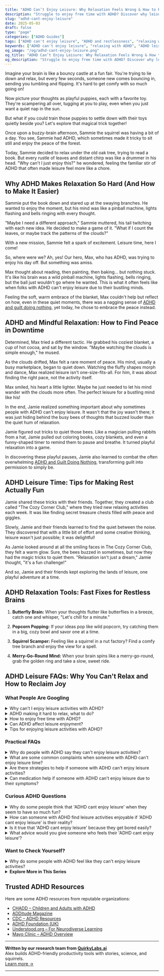 ```yaml
---
title: "ADHD Can’t Enjoy Leisure: Why Relaxation Feels Wrong & How to Reclaim Joyful Downtime"
description: "Struggle to enjoy free time with ADHD? Discover why leisure feels hard, and explore playful, practical ways to make rest feel rewarding again."
slug: "adhd-cant-enjoy-leisure"
date: 2025-05-03
draft: false
type: "page"
categories: ["ADHD Guides"]
tags: ["ADHD can't enjoy leisure", "ADHD and restlessness", "relaxing with ADHD", "ADHD and leisure struggles", "making leisure work with ADHD", "playful ADHD downtime", "ADHD rest and joy"]
keywords: ["ADHD can't enjoy leisure", "relaxing with ADHD", "ADHD leisure struggles", "making rest enjoyable for ADHD", "ADHD restlessness", "ADHD downtime tips"]
og_image: "/og/adhd-cant-enjoy-leisure.png"
og_title: "ADHD Can’t Enjoy Leisure: Why Relaxation Feels Wrong & How to Reclaim Joyful Downtime"
og_description: "Struggle to enjoy free time with ADHD? Discover why leisure feels hard, and explore playful, practical ways to make rest feel rewarding again."
---
```


Imagine your brain is like a bouncy castle at a fun fair. You're trying to lie down and relax, but every few seconds, someone new comes bouncing in, sending you tumbling and flipping. It's hard to get comfy with so much going on!

Now picture your thoughts as playful puppies, each with a favorite toy. They're scampering all over, tugging at you to play, even when you just want a quiet nap in the sun.

But what if you could train those puppies to settle down with their toys quietly beside you? Let's explore that magical trick together!

Once upon a buzzy-brain afternoon, Sammie the squirrel was having a bit of a day. You see, Sammie had ADHD, which sometimes made it tricky to sit still and enjoy the peace of the forest. 

Today, Sammie decided to relax under the old oak tree, trying to read a book. But every rustle of leaves and distant chirp was like a drummer in his head. "Why can't I just enjoy this?" he wondered, feeling the familiar stir of ADHD that often made leisure feel more like a chore.

## Why ADHD Makes Relaxation So Hard (And How to Make It Easier)

Sammie put the book down and stared up at the swaying branches. He wanted to enjoy the moment, but his mind was like a pinball machine, lights flashing and bells ringing with every thought.

"Maybe I need a different approach," Sammie muttered, his tail twitching with each new idea. He decided to make a game of it. "What if I count the leaves, or maybe track the patterns of the clouds?"

With a new mission, Sammie felt a spark of excitement. Leisure time, here I come!

So, where were we? Ah, yes! Our hero, Max, who has ADHD, was trying to enjoy his day off. But something was amiss.

Max thought about reading, then painting, then baking... but nothing stuck. It's like his brain was a wild pinball machine, lights flashing, bells ringing, but the ball just wouldn't go where he wanted. This is what it often feels like when folks with ADHD can't enjoy leisure due to their bustling minds.

Feeling the soft, warm embrace of the blanket, Max couldn't help but reflect on how, even in these quiet moments, there was a nagging sense of [ADHD and guilt doing nothing](/pages/adhd-and-guilt-doing-nothing/), yet today, he chose to embrace the peace instead.

## ADHD and Mindful Relaxation: How to Find Peace in Downtime

Determined, Max tried a different tactic. He grabbed his coziest blanket, a cup of hot cocoa, and sat by the window. "Maybe watching the clouds is simple enough," he mused.

As the clouds drifted, Max felt a rare moment of peace. His mind, usually a busy marketplace, began to quiet down. Watching the fluffy shapes morph and dance, Max realized leisure isn't one-size-fits-all. For him, it was about finding the right pace, not the activity itself.

Max smiled, his heart a little lighter. Maybe he just needed to let his mind wander with the clouds more often. The perfect leisure for a bustling mind like his!

In the end, Jamie realized something important about why sometimes people with ADHD can't enjoy leisure. It wasn't that the joy wasn't there; it was just hiding behind the busy bees of thoughts that buzzed louder than the quiet hum of relaxation. 

Jamie figured out tricks to quiet those bees. Like a magician pulling rabbits from a hat, Jamie pulled out coloring books, cozy blankets, and even a funny-shaped timer to remind them to pause and breathe. It turned playful relaxation into a game.

In discovering these playful pauses, Jamie also learned to combat the often overwhelming [ADHD and Guilt Doing Nothing](/pages/adhd-and-guilt-doing-nothing/), transforming guilt into permission to simply be.

## ADHD Leisure Time: Tips for Making Rest Actually Fun

Jamie shared these tricks with their friends. Together, they created a club called "The Cozy Corner Club," where they tried new relaxing activities each week. It was like finding secret treasure chests filled with peace and giggles.

Slowly, Jamie and their friends learned to find the quiet between the noise. They discovered that with a little bit of effort and some creative thinking, leisure wasn't just possible; it was delightful!

As Jamie looked around at all the smiling faces in The Cozy Corner Club, they felt a warm glow. Sure, the bees buzzed in sometimes, but now they had the magic tricks to quiet them. "Relaxation isn't just a dream," Jamie thought, "it's a fun challenge!"

And so, Jamie and their friends kept exploring the lands of leisure, one playful adventure at a time.

## ADHD Relaxation Tools: Fast Fixes for Restless Brains

1. **Butterfly Brain:** When your thoughts flutter like butterflies in a breeze, catch one and whisper, "Let's chill for a minute."

2. **Popcorn Popping:** If your ideas pop like wild popcorn, try catching them in a big, cozy bowl and savor one at a time.

3. **Squirrel Scamper:** Feeling like a squirrel in a nut factory? Find a comfy tree branch and enjoy the view for a spell.

4. **Merry-Go-Round Mind:** When your brain spins like a merry-go-round, grab the golden ring and take a slow, sweet ride.

## ADHD Leisure FAQs: Why You Can't Relax and How to Reclaim Joy

### What People Are Googling

<details><summary>Why can't I enjoy leisure activities with ADHD?</summary><p>It's really common to feel this way when you have ADHD, and you're not alone in this struggle. ADHD can make it hard to relax and engage in leisure activities because your brain might constantly seek stimulation or jump from one thought to another, making it tough to settle into and enjoy the moment. Plus, if you’re always thinking about what you "should" be doing instead, it can sap the joy right out of fun activities. Remember, it's okay to take time for yourself, and with some strategies like setting specific times for leisure or trying mindfulness techniques, you might find more enjoyment in those moments of relaxation.</p></details>
<details><summary>ADHD making it hard to relax, what to do?</summary><p>It's really common for those of us with ADHD to find it tricky to wind down and relax. Our minds are often buzzing with a lot of thoughts all at once! A helpful strategy might be to create a calming routine before bed or any quiet time. This could include activities like reading a book, listening to gentle music, or doing some light stretching. Remember, it's okay to take small steps and find what uniquely soothes your vibrant mind.</p></details>
<details><summary>How to enjoy free time with ADHD?</summary><p>Finding joy in your free time when you have ADHD can be a delightful adventure! Start by embracing activities that naturally spark your interest and curiosity, as your enthusiasm can help maintain focus and engagement. Consider mixing structured activities, like joining a club or class, with more spontaneous ones, such as a leisurely walk in nature or an impromptu art session, to keep things fresh and exciting. Remember, the best activities are those that make you feel good and help you recharge, so listen to your heart and follow what feels fun to you!</p></details>
<details><summary>Can ADHD affect leisure enjoyment?</summary><p>Absolutely, ADHD can indeed affect how one enjoys leisure activities, and it's perfectly normal if you find this happening to you. Due to differences in attention regulation, you might find it hard to stay engaged in activities that don't continuously stimulate your interest or provide immediate rewards. This could mean jumping from hobby to hobby or feeling restless even during downtime. Remember, it's okay to explore various activities until you find something that truly captivates you, and it's perfectly fine to have a unique way of enjoying your leisure time.</p></details>
<details><summary>Tips for enjoying leisure activities with ADHD?</summary><p>Absolutely, finding joy in leisure activities with ADHD can be wonderfully enriching! A great tip is to lean into activities that naturally keep your interest—anything that feels playful, engaging, or hands-on can be a perfect choice. It can also help to set gentle reminders or use timers to transition between activities if you tend to lose track of time. Most importantly, be kind to yourself and allow room for spontaneity and flexibility in how you spend your leisure time. Enjoy discovering what truly delights you!</p></details>



### Practical FAQs

<details><summary>Why do people with ADHD say they can't enjoy leisure activities?</summary><p>It's totally understandable why someone with ADHD might feel they can't enjoy leisure activities. Often, it's because they're experiencing what's called "paradoxical relaxation" – when the mind remains hyperactive even during downtime, making relaxation feel unproductive or anxiety-inducing. Additionally, choosing between various leisure activities might feel overwhelming due to difficulties with decision-making and prioritization. Remember, it's okay to take your time finding what truly brings you joy and relaxation, and it's perfectly fine if that looks a little different each day!</p></details>
<details><summary>What are some common complaints when someone with ADHD can't enjoy leisure time?</summary><p>Absolutely, it can be really frustrating when leisure time doesn’t feel relaxing. Many individuals with ADHD find that they can’t seem to "turn off" their brain, which keeps racing even during downtime. Others might struggle to choose one activity to focus on, feeling overwhelmed by the possibilities or losing interest quickly after starting something. It's also common to feel guilty for not being productive, which can take the joy out of moments meant for rest and recharge. Remember, you’re not alone in this, and it’s perfectly okay to seek strategies that help make your leisure time more enjoyable.</p></details>
<details><summary>Are there strategies to help if someone with ADHD can't enjoy leisure activities?</summary><p>Absolutely, there are some lovely strategies you can try to enhance your enjoyment of leisure activities! One helpful approach is to schedule your fun time just like you would an appointment. This can make it easier to start and stick to it. Also, consider breaking activities into smaller, manageable chunks to avoid feeling overwhelmed. Lastly, finding a buddy to share the activity with can make it more enjoyable and keep you engaged. Remember, it's all about finding what works uniquely for you and making it as cozy and joyful as possible.</p></details>
<details><summary>Can medication help if someone with ADHD can't enjoy leisure due to their symptoms?</summary><p>Absolutely, medication can be quite helpful for many people with ADHD who find their symptoms interfering with leisure time. Medications can enhance focus and reduce impulsivity and restlessness, making it easier to settle into and enjoy activities like reading, hobbies, or watching a movie. However, it's important to work closely with a healthcare provider to find the right medication and dosage, as everyone's needs and responses can differ. Remember, finding joy in leisure isn't just about managing symptoms; it's also about giving yourself permission to relax and engage in activities that make you happy.</p></details>



### Curious ADHD Questions

<details><summary>Why do some people think that 'ADHD cant enjoy leisure' when they seem to have so much fun?</summary><p>Ah, that's a great question! You see, when people say that those with ADHD can't enjoy leisure, they might be misunderstanding how ADHD affects engagement. People with ADHD often have intense passions and can really dive deep into activities they love, which actually looks like a lot of fun! However, the challenge often lies in initiating or switching between tasks, not in the ability to enjoy them. So, when you see someone with ADHD having a blast, it's because they're truly loving what they're doing in that moment!</p></details>
<details><summary>How can someone with ADHD find leisure activities enjoyable if 'ADHD cant enjoy leisure' is their reality?</summary><p>Finding enjoyment in leisure activities when you have ADHD can sometimes be challenging, but it's definitely possible! Remember that ADHD affects each person differently, so it's about finding what genuinely interests and engages you. Start by trying out various activities in small doses; this way, you can discover what captures your attention without feeling overwhelmed. Also, consider incorporating a bit of structure or a buddy system in your leisure time, as these can help you stay engaged and make the activity more enjoyable. Just like a cozy blanket on a chilly evening, the right activity can feel just perfect once you find your match.</p></details>
<details><summary>Is it true that 'ADHD cant enjoy leisure' because they get bored easily?</summary><p>Absolutely not! It's a common misconception that individuals with ADHD can't enjoy leisure activities due to boredom. In reality, many with ADHD have vibrant, diverse interests and can become deeply engaged in activities that truly capture their attention and imagination. The key is finding those passions and environments where they feel stimulated and interested, which can lead to hours of enjoyable and fulfilling leisure time. Remember, ADHD doesn't limit joy; it just might require a unique approach to finding what truly excites you!</p></details>
<details><summary>What advice would you give someone who feels their 'ADHD cant enjoy leisure'?</summary><p>It's really common for folks with ADHD to find that relaxing or enjoying leisure time isn't as straightforward as it seems. This can be due to things like feeling restless or guilty about not being 'productive', or finding it hard to choose and stick with an activity. One helpful approach is to start small—perhaps choose a leisure activity that's a bit structured or has short-term rewards, like crafting or playing a video game. Also, kindly remind yourself that rest and play are essential, not just for fun but for your overall well-being and productivity. You deserve time to enjoy and recharge!</p></details>



### Want to Check Yourself?

<details><summary>Why do some people with ADHD feel like they can't enjoy leisure activities?</summary><p>Absolutely, feeling like you can't fully enjoy leisure activities is a common experience for many with ADHD, and it's okay to feel this way. This often stems from difficulties with what's known as "emotional dysregulation," which can make feelings of relaxation or enjoyment a bit elusive. Also, the ever-present "ADHD guilt" about using time productively can make sitting still and simply enjoying the moment feel quite challenging. Remember, it's completely valid to feel this way, and finding small, enjoyable activities that feel engaging and rewarding can be a lovely way to ease into more leisure time.</p></details>

<script type="application/ld+json">
{
  "@context": "https://schema.org",
  "@type": "FAQPage",
  "mainEntity": [
    {
      "@type": "Question",
      "name": "Why can't I enjoy leisure activities with ADHD?",
      "acceptedAnswer": {
        "@type": "Answer",
        "text": "It's really common to feel this way when you have ADHD, and you're not alone in this struggle. ADHD can make it hard to relax and engage in leisure activities because your brain might constantly seek stimulation or jump from one thought to another, making it tough to settle into and enjoy the moment. Plus, if you\u2019re always thinking about what you \"should\" be doing instead, it can sap the joy right out of fun activities. Remember, it's okay to take time for yourself, and with some strategies like setting specific times for leisure or trying mindfulness techniques, you might find more enjoyment in those moments of relaxation."
      }
    },
    {
      "@type": "Question",
      "name": "ADHD making it hard to relax, what to do?",
      "acceptedAnswer": {
        "@type": "Answer",
        "text": "It's really common for those of us with ADHD to find it tricky to wind down and relax. Our minds are often buzzing with a lot of thoughts all at once! A helpful strategy might be to create a calming routine before bed or any quiet time. This could include activities like reading a book, listening to gentle music, or doing some light stretching. Remember, it's okay to take small steps and find what uniquely soothes your vibrant mind."
      }
    },
    {
      "@type": "Question",
      "name": "How to enjoy free time with ADHD?",
      "acceptedAnswer": {
        "@type": "Answer",
        "text": "Finding joy in your free time when you have ADHD can be a delightful adventure! Start by embracing activities that naturally spark your interest and curiosity, as your enthusiasm can help maintain focus and engagement. Consider mixing structured activities, like joining a club or class, with more spontaneous ones, such as a leisurely walk in nature or an impromptu art session, to keep things fresh and exciting. Remember, the best activities are those that make you feel good and help you recharge, so listen to your heart and follow what feels fun to you!"
      }
    },
    {
      "@type": "Question",
      "name": "Can ADHD affect leisure enjoyment?",
      "acceptedAnswer": {
        "@type": "Answer",
        "text": "Absolutely, ADHD can indeed affect how one enjoys leisure activities, and it's perfectly normal if you find this happening to you. Due to differences in attention regulation, you might find it hard to stay engaged in activities that don't continuously stimulate your interest or provide immediate rewards. This could mean jumping from hobby to hobby or feeling restless even during downtime. Remember, it's okay to explore various activities until you find something that truly captivates you, and it's perfectly fine to have a unique way of enjoying your leisure time."
      }
    },
    {
      "@type": "Question",
      "name": "Tips for enjoying leisure activities with ADHD?",
      "acceptedAnswer": {
        "@type": "Answer",
        "text": "Absolutely, finding joy in leisure activities with ADHD can be wonderfully enriching! A great tip is to lean into activities that naturally keep your interest\u2014anything that feels playful, engaging, or hands-on can be a perfect choice. It can also help to set gentle reminders or use timers to transition between activities if you tend to lose track of time. Most importantly, be kind to yourself and allow room for spontaneity and flexibility in how you spend your leisure time. Enjoy discovering what truly delights you!"
      }
    }
  ]
}
</script>
<script type="application/ld+json">
{
  "@context": "https://schema.org",
  "@type": "Article",
  "author": {
    "@type": "Person",
    "name": "QuirkyLabs",
    "url": "https://quirkylabs.ai/about"
  },
  "headline": "ADHD cant enjoy leisure: \"Unlock Joy: Beat ADHD & Savor Leisure Time!\"",
  "mainEntityOfPage": "https://blog.quirkylabs.ai/pages/adhd-cant-enjoy-leisure/",
  "datePublished": "2025-05-03"
}
</script>
<script type="application/ld+json">
{
  "@context": "https://schema.org",
  "@type": "BreadcrumbList",
  "itemListElement": [
    {
      "@type": "ListItem",
      "position": 1,
      "name": "Home",
      "item": "https://quirkylabs.ai/"
    },
    {
      "@type": "ListItem",
      "position": 2,
      "name": "Blog",
      "item": "https://blog.quirkylabs.ai/"
    },
    {
      "@type": "ListItem",
      "position": 3,
      "name": "ADHD cant enjoy leisure: \"Unlock Joy: Beat ADHD & Savor Leisure Time!\"",
      "item": "https://blog.quirkylabs.ai/pages/adhd-cant-enjoy-leisure/"
    }
  ]
}
</script>

<details>
<summary><strong>Explore More in This Series</strong></summary>

- [Adhd Fear Of Stopping](/pages/adhd-fear-of-stopping/)
- [Adhd Cant Sit Still](/pages/adhd-cant-sit-still/)
- [Adhd Hustle Burnout](/pages/adhd-hustle-burnout/)
- [Adhd Struggles With Balance](/pages/adhd-struggles-with-balance/)
- [Adhd Wired But Tired](/pages/adhd-wired-but-tired/)
- [Adhd Productivity Shame](/pages/adhd-productivity-shame/)
- [Adhd Grind Or Collapse](/pages/adhd-grind-or-collapse/)
- [Adhd Breaks Trigger Panic](/pages/adhd-breaks-trigger-panic/)
</details>



## Trusted ADHD Resources

Here are some ADHD resources from reputable organizations:

- [CHADD – Children and Adults with ADHD](https://chadd.org)
- [ADDitude Magazine](https://www.additudemag.com)
- [CDC – ADHD Resources](https://www.cdc.gov/ncbddd/adhd)
- [ADHD Foundation (UK)](https://www.adhdfoundation.org.uk)
- [Understood.org – For Neurodiverse Learning](https://www.understood.org)
- [Mayo Clinic – ADHD Overview](https://www.mayoclinic.org/diseases-conditions/adhd)


---

**Written by our research team from [QuirkyLabs.ai](https://quirkylabs.ai)**  
Alex builds ADHD-friendly productivity tools with stories, science, and squirrels.  
[Learn more →](https://quirkylabs.ai)

---